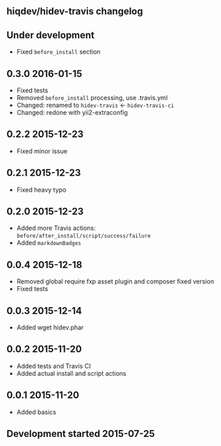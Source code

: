 hiqdev/hidev-travis changelog
-----------------------------

## Under development

- Fixed `before_install` section

## 0.3.0 2016-01-15

- Fixed tests
- Removed `before_install` processing, use .travis.yml
- Changed: renamed to `hidev-travis` <- `hidev-travis-ci`
- Changed: redone with yii2-extraconfig

## 0.2.2 2015-12-23

- Fixed minor issue

## 0.2.1 2015-12-23

- Fixed heavy typo

## 0.2.0 2015-12-23

- Added more Travis actions: `before/after_install/script/success/failure`
- Added `markdownBadges`

## 0.0.4 2015-12-18

- Removed global require fxp asset plugin and composer fixed version
- Fixed tests

## 0.0.3 2015-12-14

- Added wget hidev.phar

## 0.0.2 2015-11-20

- Added tests and Travis CI
- Added actual install and script actions

## 0.0.1 2015-11-20

- Added basics

## Development started 2015-07-25

